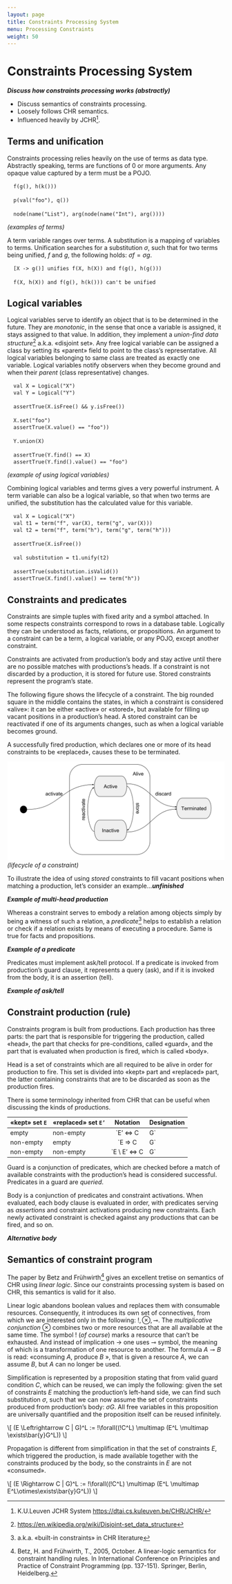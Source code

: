 ```yaml
---
layout: page
title: Constraints Processing System
menu: Processing Constraints
weight: 50
---
```


# Constraints Processing System

***Discuss how constraints processing works (abstractly)***

- Discuss semantics of constraints processing.   
- Loosely follows CHR semantics.  
- Influenced heavily by JCHR[^jchr].  

## Terms and unification

Constraints processing relies heavily on the use of terms as data type. Abstractly speaking, terms are functions of 0 or more arguments. Any opaque value captured by a term must be a POJO.  

```
  f(g(), h(k()))

  p(val("foo"), q())

  node(name("List"), arg(node(name("Int"), arg())))
```
_(examples of terms)_

A term variable ranges over terms. A substitution is a mapping of variables to terms. Unification searches for a substitution $\sigma$, such that for two terms being unified, $f$ and $g$, the following holds: $\sigma f = \sigma g$.

```
  [X -> g()] unifies f(X, h(X)) and f(g(), h(g()))

  f(X, h(X)) and f(g(), h(k())) can't be unified
```

## Logical variables

Logical variables serve to identify an object that is to be determined in the future. They are *monotonic*, in the sense that once a variable is assigned, it stays assigned to that value. In addition, they implement a *union-find data structure*[^uf] a.k.a. «disjoint set». Any free logical variable can be assigned a class by setting its «parent» field to point to the class’s representative. All logical variables belonging to same class are treated as exactly one variable. Logical variables notify observers when they become ground and when their *parent* (class representative) changes.

```
  val X = Logical("X")
  val Y = Logical("Y")

  assertTrue(X.isFree() && y.isFree())

  X.set("foo")
  assertTrue(X.value() == "foo"))

  Y.union(X)

  assertTrue(Y.find() == X)
  assertTrue(Y.find().value() == "foo")
```
_(example of using logical variables)_

Combining logical variables and terms gives a very powerful instrument. A term variable can also be a logical variable, so that when two terms are unified, the substitution has the calculated value for this variable.

```
  val X = Logical("X")
  val t1 = term("f", var(X), term("g", var(X)))
  val t2 = term("f", term("h"), term("g", term("h")))

  assertTrue(X.isFree())

  val substitution = t1.unify(t2)

  assertTrue(substitution.isValid())
  assertTrue(X.find().value() == term("h"))
```

## Constraints and predicates

Constraints are simple tuples with fixed arity and a symbol attached. In some respects constraints correspond to rows in a database table. Logically they can be understood as facts, relations, or propositions. An argument to a constraint can be a term, a logical variable, or any POJO, except another constraint.

Constraints are activated from production’s body and stay active until there are no possible matches with productions’s heads. If a constraint is not discarded by a production, it is stored for future use. Stored constraints represent the program’s state.

The following figure shows the lifecycle of a constraint. The big rounded square in the middle contains the states, in which a constraint is considered «alive»: it can be either «active» or «stored», but available for filling up vacant positions in a production’s head. A stored constraint can be reactivated if one of its arguments changes, such as when a logical variable becomes ground.

A successfully fired production, which declares one or more of its head constraints to be «replaced», causes these to be terminated.

![](img/constraint-lifecycle.svg)  
_(lifecycle of a constraint)_

To illustrate the idea of using *stored* constraints to fill vacant positions when matching a production, let’s consider an example…***unfinished***

***Example of multi-head production***

Whereas a constraint serves to embody a relation among objects simply by being a witness of such a relation, a *predicate*[^pred] helps to establish a relation or check if a relation exists by means of executing a procedure. Same is true for facts and propositions.

***Example of a predicate***

Predicates must implement ask/tell protocol. If a predicate is invoked from production’s guard clause, it represents a query (ask), and if it is invoked from the body, it is an assertion (tell).

***Example of ask/tell***

## Constraint production (rule)

Constraints program is built from productions. Each production has three parts: the part that is responsible for triggering the production, called «head», the part that checks for pre-conditions, called «guard», and the part that is evaluated when production is fired, which is called «body».

Head is a set of constraints which are all required to be alive in order for production to fire. This set is divided into «kept» part and «replaced» part, the latter containing constraints that are to be discarded as soon as the production fires.

There is some terminology inherited from CHR that can be useful when discussing the kinds of productions.

| «kept» set `E` | «replaced» set `E’` | Notation | Designation |
|:--|:--|:--:|:--|
| empty | non-empty | `E’ <=> C | G` | Simplification |
| non-empty | empty | `E => C | G` | Propagation |
| non-empty | non-empty | `E \ E’ <=> C | G` | Simpagation |


Guard is a conjunction of predicates, which are checked before a match of available constraints with the production’s head is considered successful. Predicates in a guard are *queried*.

Body is a conjunction of predicates and constraint activations. When evaluated, each body clause is evaluated in order, with predicates serving as *assertions* and constraint activations producing new constraints. Each newly activated constraint is checked against any productions that can be fired, and so on.

***Alternative body***

## Semantics of constraint program

The paper by Betz and Frühwirth[^lls] gives an excellent tretise on semantics of CHR using *linear logic*. Since our constraints processing system is based on CHR, this semantics is valid for it also.

Linear logic abandons boolean values and replaces them with consumable resources. Consequently, it introduces its own set of connectives, from which we are interested only in the following: $!,\otimes,\multimap$. The *multiplicative conjunction* $\otimes$ combines two or more resources that are all available at the same time. The symbol $!$ (*of course*) marks a resource that can’t be exhausted. And instead of implication $\rightarrow$ one uses $\multimap$ symbol, the meaning of which is a transformation of one resource to another. The formula $A \multimap B$ is read: «consuming $A$, produce $B$ », that is given a resource $A$, we can assume $B$, but $A$ can no longer be used.

Simplification is represented by a proposition stating that from valid guard condition $C$, which can be reused, we can imply the following: given the set of constraints $E$ matching the production’s left-hand side, we can find such substitution $\sigma$, such that we can now assume the set of constraints produced from production’s body: $\sigma G$. All free variables in this proposition are universally quantified and the proposition itself can be reused infinitely.

\\[  (E \Leftrightarrow C | G)^L :=
         !\forall((!C^L) \multimap
             (E^L \multimap \exists\bar{y}G^L)) \\]

Propagation is different from simplification in that the set of constraints $E$, which triggered the production, is made available together with the constraints produced by the body, so the constraints in $E$ are not «consumed».

\\[  (E \Rightarrow C | G)^L :=
         !\forall((!C^L) \multimap
             (E^L \multimap E^L\otimes\exists\bar{y}G^L)) \\]


[^jchr]: K.U.Leuven JCHR System https://dtai.cs.kuleuven.be/CHR/JCHR/
[^uf]: https://en.wikipedia.org/wiki/Disjoint-set_data_structure
[^pred]: a.k.a. «built-in constraints» in CHR literature
[^lls]: Betz, H. and Frühwirth, T., 2005, October. A linear-logic semantics for constraint handling rules. In International Conference on Principles and Practice of Constraint Programming (pp. 137-151). Springer, Berlin, Heidelberg.
